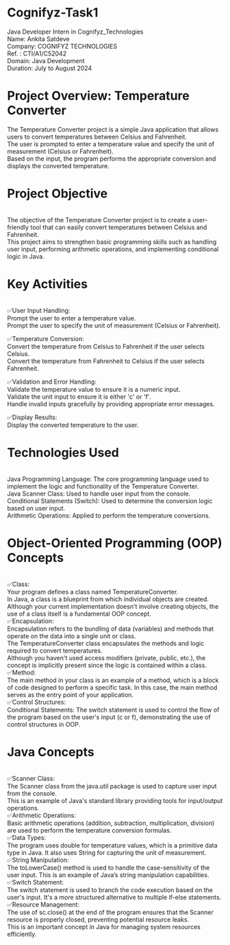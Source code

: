 # Cognifyz-Task1
Java Developer Intern in Cognifyz_Technologies
<br>
Name: Ankita Satdeve
<br>
Company: COGNIFYZ TECHNOLOGIES
<br>
Ref. : CTI/A1/C52042
<br>
Domain: Java Development
<br>
Duration: July to August 2024
<br>

# Project Overview: Temperature Converter
The Temperature Converter project is a simple Java application that allows users to convert temperatures between Celsius and Fahrenheit.
<br>
The user is prompted to enter a temperature value and specify the unit of measurement (Celsius or Fahrenheit). 
<br>
Based on the input, the program performs the appropriate conversion and displays the converted temperature.
<br>

# Project Objective
<br>
The objective of the Temperature Converter project is to create a user-friendly tool that can easily convert temperatures between Celsius and Fahrenheit.
<br>
This project aims to strengthen basic programming skills such as handling user input, performing arithmetic operations, and implementing conditional logic in Java.
<br>

# Key Activities
<br>
✅User Input Handling:
<br>
Prompt the user to enter a temperature value.
<br>
Prompt the user to specify the unit of measurement (Celsius or Fahrenheit).
<br>

✅Temperature Conversion:
<br>
Convert the temperature from Celsius to Fahrenheit if the user selects Celsius.
<br>
Convert the temperature from Fahrenheit to Celsius if the user selects Fahrenheit.
<br>

✅Validation and Error Handling:
<br>
Validate the temperature value to ensure it is a numeric input.
<br>
Validate the unit input to ensure it is either 'c' or 'f'.
<br>
Handle invalid inputs gracefully by providing appropriate error messages.
<br>

✅Display Results:
<br>
Display the converted temperature to the user.
<br>

# Technologies Used
<br>
Java Programming Language: The core programming language used to implement the logic and functionality of the Temperature Converter.
<br>
Java Scanner Class: Used to handle user input from the console.
<br>
Conditional Statements (Switch): Used to determine the conversion logic based on user input.
<br>
Arithmetic Operations: Applied to perform the temperature conversions.
<br>

# Object-Oriented Programming (OOP) Concepts
<br>
✅Class:
<br>
Your program defines a class named TemperatureConverter.
<br>
In Java, a class is a blueprint from which individual objects are created.
<br>
Although your current implementation doesn't involve creating objects, the use of a class itself is a fundamental OOP concept.
<br>
✅Encapsulation:
<br>
Encapsulation refers to the bundling of data (variables) and methods that operate on the data into a single unit or class.
<br>
The TemperatureConverter class encapsulates the methods and logic required to convert temperatures.
<br>
Although you haven't used access modifiers (private, public, etc.), the concept is implicitly present since the logic is contained within a class.
<br>
✅Method:
<br>
The main method in your class is an example of a method, which is a block of code designed to perform a specific task. In this case, the main method serves as the entry point of your application.
<br>
✅Control Structures:
<br>
Conditional Statements: The switch statement is used to control the flow of the program based on the user's input (c or f), demonstrating the use of control structures in OOP.
<br>

# Java Concepts
<br>
✅Scanner Class:
<br>
The Scanner class from the java.util package is used to capture user input from the console.
<br>
This is an example of Java's standard library providing tools for input/output operations.
<br>
✅Arithmetic Operations:
<br>
Basic arithmetic operations (addition, subtraction, multiplication, division) are used to perform the temperature conversion formulas.
<br>
✅Data Types:
<br>
The program uses double for temperature values, which is a primitive data type in Java. It also uses String for capturing the unit of measurement.
<br>
✅String Manipulation:
<br>
The toLowerCase() method is used to handle the case-sensitivity of the user input. This is an example of Java’s string manipulation capabilities.
<br>
✅Switch Statement:
<br>
The switch statement is used to branch the code execution based on the user's input. It's a more structured alternative to multiple if-else statements.
<br>
✅Resource Management:
<br>
The use of sc.close() at the end of the program ensures that the Scanner resource is properly closed, preventing potential resource leaks.
<br>
This is an important concept in Java for managing system resources efficiently.
